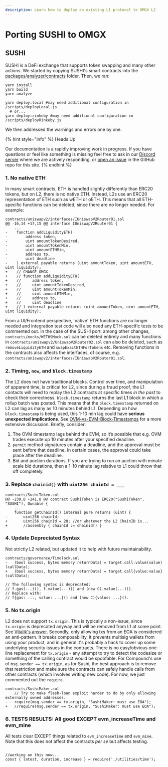 ```yaml
---
description: Learn how to deploy an existing L1 protocol to OMGX L2
---
```


# Porting SUSHI to OMGX

## SUSHI

SUSHI is a DeFi exchange that supports token swapping and many other actions. We started by copying SUSHI's smart contracts into the [packages/analyzer/contracts](https://github.com/enyalabs/contracts-analyzer/tree/master/packages/analyzer/contracts) folder. Then, we ran:

```text
yarn install
yarn build
yarn analyze

yarn deploy:local #may need additional configuration in /scripts/deployLocal.js
  # or...
yarn deploy:rinkeby #may need additional configuration in /scripts/deployRinkeby.js
```

We then addressed the warnings and errors one by one.

{% hint style="info" %}
Heads Up

Our documentation is a rapidly improving work in progress. If you have questions or feel like something is missing feel free to ask in our [Discord server](https://omg.eco/support) where we are actively responding, or [open an issue](https://github.com/omgnetwork/omgx_contracts-analyzer/blob/main/PORTING.md) in the GitHub repo for this site.
{% endhint %}

### 1. No native ETH

In many smart contracts, ETH is handled slightly differently than ERC20 tokens, but on L2, there is no native ETH. Instead, L2s use an ERC20 representation of ETH such as wETH or oETH. This means that all ETH-specific functions can be deleted, since there are no longer needed. For example:

```text
contracts/uniswapv2/interfaces/IUniswapV2Router01.sol 
@@ -16,14 +17,15 @@ interface IUniswapV2Router01 {
	...
-    function addLiquidityETH(
-        address token,
-        uint amountTokenDesired,
-        uint amountTokenMin,
-        uint amountETHMin,
-        address to,
-        uint deadline
-    ) external payable returns (uint amountToken, uint amountETH, uint liquidity);
+    // CHANGE_OMGX
+    // function addLiquidityETH(
+    //     address token,
+    //     uint amountTokenDesired,
+    //     uint amountTokenMin,
+    //     uint amountETHMin,
+    //     address to,
+    //     uint deadline
+    // ) external payable returns (uint amountToken, uint amountETH, uint liquidity);
```

From a UI/Frontend perspective, 'native' ETH functions are no longer needed and integration test code will also need any ETH-specific tests to be commented out. In the case of the SUSHI port, among other changes, `contracts/mocks/WETH9Mock.sol` can be deleted entirely and many functions in `contracts/uniswapv2/UniswapV2Router02.sol` can also be deleted, such as `removeLiquidityETH` and `swapExactETHForTokens` etc. Removing functions in the contracts also affects the interfaces, of course, e.g. `contracts/uniswapv2/interfaces/IUniswapV2Router01.sol`.

### 2. Timing, `now`, and `block.timestamp`

The L2 does not have traditional blocks. Control over time, and manipulation of apparent time, is critical for L2, since during a fraud proof, the L1 contacts will need to replay the L2 contracts at specific times _in the past_ to check their correctness. `block.timestamp` returns the last L1 block in which a rollup batch was posted. This means that the `block.timestamp` returned on L2 can lag as many as 10 minutes behind L1. Depending on how `block.timestamp` is being used, this 1-10 min lag could have **serious unexpected implications**. See [OVM-vs-EVM-Block-Timestamps](https://hackmd.io/@scopelift/Hy853dTsP#OVM-vs-EVM-Block-Timestamps) for a more extensive discussion. Briefly, consider:

1. The OVM timestamp lags behind the EVM, so it’s possible that e.g. OVM trades execute up 10 minutes after your specified deadline.
2. `permit` method signatures contain a deadline, and the approval must be sent before that deadline. In certain cases, the approval could take place after the deadline.
3. Bid and auction durations. If you are trying to run an auction with minute scale bid durations, then a 1-10 minute lag relative to L1 could throw that off completely.

### 3. Replace `chainid()` with `uint256 chainId = ___`

```text
contracts/SushiToken.sol
@@ -239,8 +241,8 @@ contract SushiToken is ERC20("SushiToken", "SUSHI"), Ownable {
	...
    function getChainId() internal pure returns (uint) {
-       uint256 chainId;
+       uint256 chainId = 28; //or whatever the L2 ChainID is...
+       //assembly { chainId := chainid() }
```

### 4. Update Depreciated Syntax

Not strictly L2 related, but updated it to help with future maintainability.

```text
contracts/governance/Timelock.sol 
-   (bool success, bytes memory returnData) = target.call.value(value)(callData);
+   (bool success, bytes memory returnData) = target.call{value:value}(callData);

// The following syntax is deprecated: 
// f.gas(...)(), f.value(...)() and (new C).value(...)().
// Replace with:
// f{gas: ..., value: ...}() and (new C){value: ...}(). 
```

### 5. No tx.origin

L2 does not support `tx.origin`. This is typically a non-issue, since `tx.origin` is deprecated anyway and will be removed from L1 at some point. See [Vitalik's answer](https://ethereum.stackexchange.com/questions/196/how-do-i-make-my-dapp-serenity-proof). Secondly, only allowing txs from an EOA is considered an anti-pattern. It breaks composability, it prevents multisig wallets from using your product, and in general it's probably a hack to cover up some underlying security issues in the contracts. There is no easy/obvious one-line replacement for `tx.origin` - any attempt to try to detect the codesize or something of the calling contract would be spoofable. For Compound's use of `msg.sender == tx.origin`, as for Sushi, the best approach is to remove that restriction and make sure the contracts can safely handle calls from other contracts \(which involves writing new code\). For now, we just commented out the `require`.

```text
contracts/SushiMaker.sol
    // Try to make flash-loan exploit harder to do by only allowing externally owned addresses.
-   require(msg.sender == tx.origin, "SushiMaker: must use EOA");
+   //require(msg.sender == tx.origin, "SushiMaker: must use EOA");
```

### 6. TESTS RESULTS: All good EXCEPT evm\_increaseTime and evm\_mine

All tests clear EXCEPT things related to `evm_increaseTime` and `evm_mine`. Note that this does not affect the contracts _per se_ but affects testing.

```text

//working on this now...
const { latest, duration, increase } = require('./utilities/time');
```

